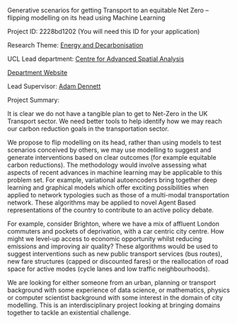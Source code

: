 Generative scenarios for getting Transport to an equitable Net Zero – flipping modelling on its head using Machine Learning

Project ID: 2228bd1202
(You will need this ID for your application)

Research Theme: [Energy and Decarbonisation](../themes/energy-and-decarbonisation.md)

UCL Lead department: [Centre for Advanced Spatial Analysis](../departments/centre-for-advanced-spatial-analysis.md)

[Department Website](https://www.ucl.ac.uk/bartlett/casa)

Lead Supervisor: [Adam Dennett](https://iris.ucl.ac.uk/iris/browse/profile?upi=ARDEN22)

Project Summary:

It is clear we do not have a tangible plan to get to Net-Zero in the UK Transport sector. We need better tools to help identify how we may reach our carbon reduction goals in the transportation sector. 
 
 We propose to flip modelling on its head, rather than using models to test scenarios conceived by others, we may use modelling to suggest and generate interventions based on clear outcomes (for example equitable carbon reductions). The methodology would involve assessing what aspects of recent advances in machine learning may be applicable to this problem set. For example, variational autoencoders bring together deep learning and graphical models which offer exciting possibilities when applied to network typologies such as those of a multi-modal transportation network. These algorithms may be applied to novel Agent Based representations of the country to contribute to an active policy debate. 
 
 For example, consider Brighton, where we have a mix of affluent London commuters and pockets of deprivation, with a car centric city centre. How might we level-up access to economic opportunity whilst reducing emissions and improving air quality? These algorithms would be used to suggest interventions such as new public transport services (bus routes), new fare structures (capped or discounted fares) or the reallocation of road space for active modes (cycle lanes and low traffic neighbourhoods). 
 
 We are looking for either someone from an urban, planning or transport background with some experience of data science, or mathematics, physics or computer scientist background with some interest in the domain of city modelling. This is an interdisciplinary project looking at bringing domains together to tackle an existential challenge.